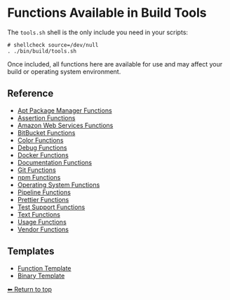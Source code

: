 # Functions Available in Build Tools

The `tools.sh` shell is the only include you need in your scripts:

    # shellcheck source=/dev/null
    . ./bin/build/tools.sh

Once included, all functions here are available for use and may affect your build or operating system environment.

## Reference

- [Apt Package Manager Functions](./apt.sh.md)
- [Assertion Functions](./assert.sh.md)
- [Amazon Web Services Functions](./aws.sh.md)
- [BitBucket Functions](./bitbucket.sh.md)
- [Color Functions](./colors.sh.md)
- [Debug Functions](./debug.sh.md)
- [Docker Functions](./docker.sh.md)
- [Documentation Functions](./documentation.sh.md)
- [Git Functions](./git.sh.md)
- [npm Functions](./npm.sh.md)
- [Operating System Functions](./os.sh.md)
- [Pipeline Functions](./pipeline.sh.md)
- [Prettier Functions](./prettier.sh.md)
- [Test Support Functions](./tests.sh.md)
- [Text Functions](./text.sh.md)
- [Usage Functions](./usage.sh.md)
- [Vendor Functions](./vendor.sh.md)

## Templates

- [Function Template](../__function.sh.md)
- [Binary Template](../__binary.sh.md)

[⬅ Return to top](../index.md)
